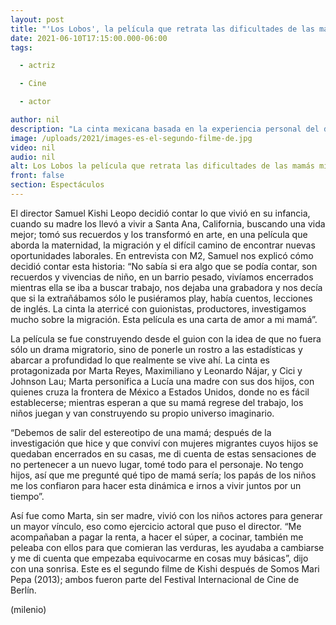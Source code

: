 ```yaml
---
layout: post
title: "'Los Lobos', la película que retrata las dificultades de las mamás migrantes"
date: 2021-06-10T17:15:00.000-06:00
tags:

  - actriz

  - Cine

  - actor

author: nil
description: "La cinta mexicana basada en la experiencia personal del director se estrena hoy en cines. "
image: /uploads/2021/images-es-el-segundo-filme-de.jpg
video: nil
audio: nil
alt: Los Lobos la película que retrata las dificultades de las mamás migrantes
front: false
section: Espectáculos
---
```


El director Samuel Kishi Leopo decidió contar lo que vivió en su infancia, cuando su madre los llevó a vivir a Santa Ana, California, buscando una vida mejor; tomó sus recuerdos y los transformó en arte, en una película que aborda la maternidad, la migración y el difícil camino de encontrar nuevas oportunidades laborales. En entrevista con M2, Samuel nos explicó cómo decidió contar esta historia: “No sabía si era algo que se podía contar, son recuerdos y vivencias de niño, en un barrio pesado, vivíamos encerrados mientras ella se iba a buscar trabajo, nos dejaba una grabadora y nos decía que si la extrañábamos sólo le pusiéramos play, había cuentos, lecciones de inglés. La cinta la aterricé con guionistas, productores, investigamos mucho sobre la migración. Esta película es una carta de amor a mi mamá”.

La película se fue construyendo desde el guion con la idea de que no fuera sólo un drama migratorio, sino de ponerle un rostro a las estadísticas y abarcar a profundidad lo que realmente se vive ahí. La cinta es protagonizada por Marta Reyes, Maximiliano y Leonardo Nájar, y Cici y Johnson Lau; Marta personifica a Lucía una madre con sus dos hijos, con quienes cruza la frontera de México a Estados Unidos, donde no es fácil establecerse; mientras esperan a que su mamá regrese del trabajo, los niños juegan y van construyendo su propio universo imaginario.

“Debemos de salir del estereotipo de una mamá; después de la investigación que hice y que conviví con mujeres migrantes cuyos hijos se quedaban encerrados en su casas, me di cuenta de estas sensaciones de no pertenecer a un nuevo lugar, tomé todo para el personaje. No tengo hijos, así que me pregunté qué tipo de mamá sería; los papás de los niños me los confiaron para hacer esta dinámica e irnos a vivir juntos por un tiempo”.

Así fue como Marta, sin ser madre, vivió con los niños actores para generar un mayor vínculo, eso como ejercicio actoral que puso el director. “Me acompañaban a pagar la renta, a hacer el súper, a cocinar, también me peleaba con ellos para que comieran las verduras, les ayudaba a cambiarse y me di cuenta que empezaba equivocarme en cosas muy básicas”, dijo con una sonrisa. Este es el segundo filme de Kishi después de Somos Mari Pepa (2013); ambos fueron parte del Festival Internacional de Cine de Berlín.

(milenio)